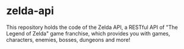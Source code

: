 # zelda-api
This repository holds the code of the Zelda API, a RESTful API of "The Legend of Zelda" game franchise, which provides you with games, characters, enemies, bosses, dungeons and more!
